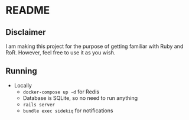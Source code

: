 # README

## Disclaimer
I am making this project for the purpose of getting familiar with Ruby and RoR. 
However, feel free to use it as you wish.

## Running
- Locally
  - `docker-compose up -d` for Redis
  - Database is SQLite, so no need to run anything
  - `rails server`
  - `bundle exec sidekiq` for notifications